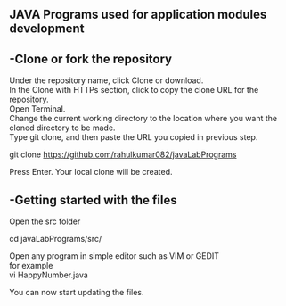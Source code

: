 ## JAVA Programs used for application modules development
 

-Clone or fork the repository 
-
Under the repository name, click Clone or download.<br> 
In the Clone with HTTPs section, click to copy the clone URL for the repository. <br>
Open Terminal.<br>
Change the current working directory to the location where you want the cloned directory to be made.<br>
Type git clone, and then paste the URL you copied in previous step.<br>

git clone https://github.com/rahulkumar082/javaLabPrograms<br>

Press Enter. Your local clone will be created.<br>

-Getting started with the files
-
Open the src folder<br>

cd javaLabPrograms/src/<br>

Open any program in simple editor such as VIM or GEDIT<br>
for example<br>
vi HappyNumber.java<br> 

You can now start updating the files.<br> 

